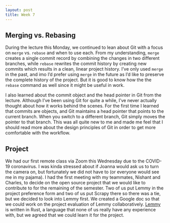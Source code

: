 ```yaml
---
layout: post
title: Week 7
---
```


## Merging vs. Rebasing
During the lecture this Monday, we continued to lean about Git with a focus on `merge` vs. `rebase` and when to use each. From my understanding,  `merge` creates a single commit record by combining the changes in two different branches, while `rebase` rewrites the commit history by creating new commits which results in a clean, linear project history. I’ve only used `merge` in the past,  and imo I’d prefer using `merge` in the future as I’d like to preserve the complete history of the project. But it is good to know how the the `rebase` command as well since it might be useful in work. 

I also learned about the commit object and the head pointer in Git from the lecture. Although I’ve been using Git for quite a while, I’ve never actually thought about how it works behind the scenes. For the first time I learned that commits are objects,  and Git maintains a head pointer that points to the current branch. When you switch to a different branch, Git simply moves the pointer to that branch. This was all quite new to me and made me feel that I should read more about the design principles of Git in order to get more comfortable with the workflow. 

## Project
We had our first remote class via Zoom this Wednesday due to the COVID-19 coronavirus. I was kinda stressed about if Joanna would ask us to turn the camera on, but fortunately we did not have to (or everyone would see me in my pajama). I had the first meeting with my teammates, Nishant and Charles, to decide on the open source project that we would like to contribute to for the remaining of the semester. Two of us put Lemmy in the project preference form and two of us put Scrapy there so there was a tie, but we decided to look into Lemmy first. We created a Google doc so that we could work on the project evaluation of Lemmy collaboratively. [Lemmy](https://github.com/dessalines/lemmy)  is written in Rust, a language that none of us really have any experience with, but we agreed that we could learn it for the project.  
